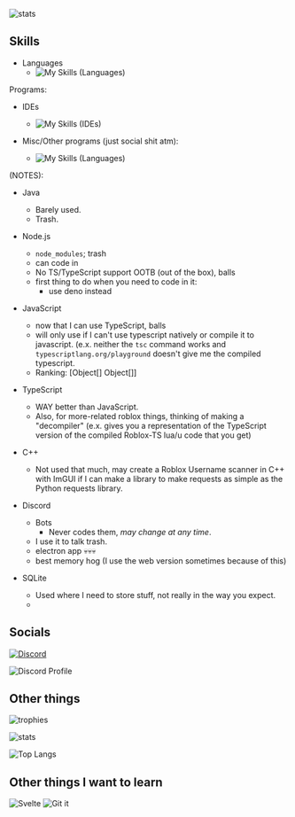 <!-- MDL-compliant now. -->

![stats](https://github-readme-stats.vercel.app/api?username=RealPacket&show_icons=true&theme=radical)

## Skills
- Languages
  - ![My Skills (Languages)](https://skillicons.dev/icons?i=java,lua,py,ts,javascript,html,selenium,markdown,cs,cpp,css,dotnet,regex,sqlite,nodejs&perline=7 "These are my current skills.")

Programs:
  - IDEs
    - ![My Skills (IDEs)](https://skillicons.dev/icons?i=visualstudio,vscode,eclipse "These are all the IDEs I use")
    
  - Misc/Other programs (just social shit atm):
    - ![My Skills (Languages)](https://skillicons.dev/icons?i=discord&perline=7 "These are programs that I use.")

(NOTES):
  - Java
    - Barely used.
    - Trash.
    
  - Node.js
    - `node_modules`; trash
    - can code in
    - No TS/TypeScript support OOTB (out of the box), balls
    - first thing to do when you need to code in it:
      - use deno instead
    
  - JavaScript
    - now that I can use TypeScript, balls
    - will only use if I can't use typescript natively or compile it to javascript. (e.x. neither the `tsc` command works and `typescriptlang.org/playground` doesn't give me the compiled typescript.
    - Ranking: [Object[] Object[]]
    
  - TypeScript
    - WAY better than JavaScript.
    - Also, for more-related roblox things, thinking of making a "decompiler" (e.x. gives you a representation of the TypeScript version of the compiled Roblox-TS lua/u code that you get)
    
  - C++
    - Not used that much, may create a Roblox Username scanner in C++ with ImGUI if I can make a library to make requests as simple as the Python requests library.
    
  - Discord
    - Bots
      - Never codes them, *may change at any time*.
    - I use it to talk trash.
    - electron app 💀💀💀
    - best memory hog (I use the web version sometimes because of this)
  - SQLite
    - Used where I need to store stuff, not really in the way you expect.
    - 
 

## Socials

[![Discord](https://skillicons.dev/icons?i=discord&perline=7)](https://discord.com/users/773207810120089600)

![Discord Profile](https://discord.c99.nl/widget/theme-3/773207810120089600.png)

## Other things

![trophies](https://github-profile-trophy.vercel.app/?username=RealPacket&theme=gruvbox "These are all of my trophies.")

![stats](https://github-readme-stats.vercel.app/api?username=RealPacket&show_icons=true&theme=radical)

![Top Langs](https://github-readme-stats.vercel.app/api/top-langs/?username=RealPacket&layout=compact&show_icons=true&title_color=fff&icon_color=79ff97&text_color=9f9f9f&bg_color=151515)

## Other things I want to learn

 ![Svelte](https://cdn.jsdelivr.net/gh/devicons/devicon/icons/svelte/svelte-original.svg)
 ![Git it](https://cdn.jsdelivr.net/gh/devicons/devicon/icons/git/git-original.svg)
